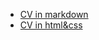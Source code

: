 * [CV in markdown](https://sxtim.github.io/rsschool-cv/cv) 
* [CV in html&css](https://sxtim.github.io/rsschool-cv/)